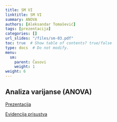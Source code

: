 ```yaml
---
title: SM VI
linktitle: SM VI
summary: ANOVA
authors: [Aleksandar Tomašević]
tags: [prezentacija]
categories: []
url_slides: "/files/sm-03.pdf"
toc: true  # Show table of contents? true/false
type: docs  # Do not modify.
menu:
  sm:
    parent: Časovi
    weight: 1
weight: 6
---
```


## Analiza varijanse (ANOVA)

[Prezentacija](https://slides.com/aleksandartomasevic/deck/fullscreen)

[Evidencija prisustva](https://forms.gle/oh925ukikia9PFAu6)

